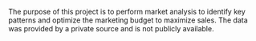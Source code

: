 The purpose of this project is to perform market analysis to identify key patterns and optimize the marketing budget to maximize sales.
The data was provided by a private source and is not publicly available.

